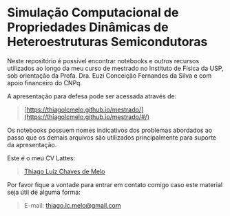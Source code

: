 # Simulação Computacional de Propriedades Dinâmicas de Heteroestruturas Semicondutoras

Neste repositório é possível encontrar notebooks e outros recursos utilizados ao longo da meu curso de mestrado no Instituto de Física da USP, sob orientação da Profa. Dra. Euzi Conceição Fernandes da Silva e com apoio financeiro do CNPq.

A apresentação para defesa pode ser acessada através de:

> [https://thiagolcmelo.github.io/mestrado/](https://thiagolcmelo.github.io/mestrado/#/)

Os notebooks possuem nomes indicativos dos problemas abordados ao passo que os demais arquivos são utilizados principalmente para suporte da apresentação.

Este é o meu CV Lattes:

> [Thiago Luiz Chaves de Melo](http://lattes.cnpq.br/7873902431561655)

Por favor fique a vontade para entrar em contato comigo caso este material seja útil de alguma forma:

> E-mail: thiago.lc.melo@gmail.com